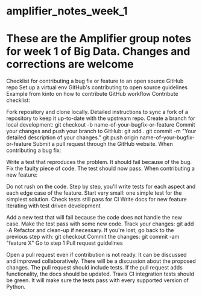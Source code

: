 # amplifier_notes_week_1

# These are the Amplifier group notes for week 1 of Big Data. Changes and corrections are welcome

Checklist for contributing a bug fix or feature to an open source GitHub repo
Set up a virtual env
GitHub's contributing to open source guidelines
Example from kinto on how to contribute
GitHub workflow
Contribute checklist:

Fork repository and clone locally. Detailed instructions to sync a fork of a repository to keep it up-to-date with the upstream repo.
Create a branch for local development: git checkout -b name-of-your-bugfix-or-feature
Commit your changes and push your branch to GitHub:
git add .
git commit -m "Your detailed description of your changes."
git push origin name-of-your-bugfix-or-feature
Submit a pull request through the GitHub website.
When contributing a bug fix:

Write a test that reproduces the problem. It should fail because of the bug.
Fix the faulty piece of code.
The test should now pass.
When contributing a new feature:

Do not rush on the code.
Step by step, you'll write tests for each aspect and each edge case of the feature.
Start very small: one simple test for the simplest solution.
Check tests still pass for CI
Write docs for new feature
Iterating with test driven development

Add a new test that will fail because the code does not handle the new case.
Make the test pass with some new code.
Track your changes: git add -A
Refactor and clean-up if necessary. If you're lost, go back to the previous step with: git checkout <file>
Commit the changes: git commit -am "feature X"
Go to step 1
Pull request guidelines

Open a pull request even if contribution is not ready. It can be discussed and improved collaboratively. There will be a discussion about the proposed changes.
The pull request should include tests.
If the pull request adds functionality, the docs should be updated.
Travis CI integration tests should be green. It will make sure the tests pass with every supported version of Python.
